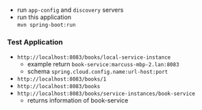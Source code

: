 - run <code>app-config</code> and <code>discovery</code> servers
- run this application  
<code>mvn spring-boot:run</code>

### Test Application
- <code>http://localhost:8083/books/local-service-instance</code>
  - example return <code>book-service:marcuss-mbp-2.lan:8083</code>  
  - schema <code>spring.cloud.config.name:url-host:port</code>
- <code>http://localhost:8083/books/1</code>
- <code>http://localhost:8083/books</code>
- <code>http://localhost:8083/books/service-instances/book-service</code>
  - returns information of book-service